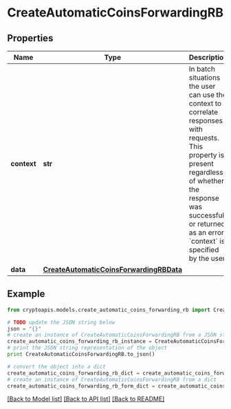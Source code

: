 # CreateAutomaticCoinsForwardingRB


## Properties
Name | Type | Description | Notes
------------ | ------------- | ------------- | -------------
**context** | **str** | In batch situations the user can use the context to correlate responses with requests. This property is present regardless of whether the response was successful or returned as an error. &#x60;context&#x60; is specified by the user. | [optional] 
**data** | [**CreateAutomaticCoinsForwardingRBData**](CreateAutomaticCoinsForwardingRBData.md) |  | 

## Example

```python
from cryptoapis.models.create_automatic_coins_forwarding_rb import CreateAutomaticCoinsForwardingRB

# TODO update the JSON string below
json = "{}"
# create an instance of CreateAutomaticCoinsForwardingRB from a JSON string
create_automatic_coins_forwarding_rb_instance = CreateAutomaticCoinsForwardingRB.from_json(json)
# print the JSON string representation of the object
print CreateAutomaticCoinsForwardingRB.to_json()

# convert the object into a dict
create_automatic_coins_forwarding_rb_dict = create_automatic_coins_forwarding_rb_instance.to_dict()
# create an instance of CreateAutomaticCoinsForwardingRB from a dict
create_automatic_coins_forwarding_rb_form_dict = create_automatic_coins_forwarding_rb.from_dict(create_automatic_coins_forwarding_rb_dict)
```
[[Back to Model list]](../README.md#documentation-for-models) [[Back to API list]](../README.md#documentation-for-api-endpoints) [[Back to README]](../README.md)


